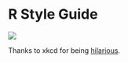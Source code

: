 # R Style Guide

![](https://imgs.xkcd.com/comics/code_quality_2.png)

Thanks to xkcd for being [hilarious](https://xkcd.com/1695/).
